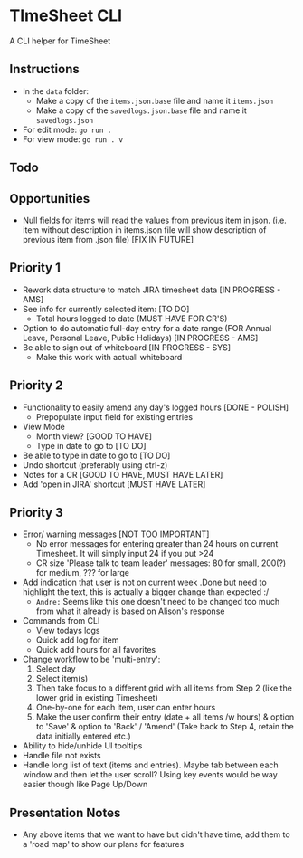 # TImeSheet CLI
A CLI helper for TimeSheet

## Instructions
- In the `data` folder: 
    - Make a copy of the `items.json.base` file and name it `items.json`
    - Make a copy of the `savedlogs.json.base` file and name it `savedlogs.json`
- For edit mode: `go run .`
- For view mode: `go run . v`

## Todo

## Opportunities
- Null fields for items will read the values from previous item in json. (i.e. item without description in items.json file will show description of previous item from .json file) [FIX IN FUTURE]

## Priority 1
- Rework data structure to match JIRA timesheet data [IN PROGRESS - AMS]
- See info for currently selected item: [TO DO]
    - Total hours logged to date (MUST HAVE FOR CR'S)
- Option to do automatic full-day entry for a date range (FOR Annual Leave, Personal Leave, Public Holidays) [IN PROGRESS - AMS]
- Be able to sign out of whiteboard [IN PROGRESS - SYS]
    - Make this work with actuall whiteboard

## Priority 2
- Functionality to easily amend any day's logged hours [DONE - POLISH]
    - Prepopulate input field for existing entries
- View Mode
    - Month view? [GOOD TO HAVE]
    - Type in date to go to [TO DO]
- Be able to type in date to go to [TO DO]
- Undo shortcut (preferably using ctrl-z)
- Notes for a CR [GOOD TO HAVE, MUST HAVE LATER]
- Add 'open in JIRA' shortcut [MUST HAVE LATER]

## Priority 3
- Error/ warning messages [NOT TOO IMPORTANT]
    - No error messages for entering greater than 24 hours on current Timesheet. It will simply input 24 if you put >24 
    - CR size 'Please talk to team leader' messages: 80 for small, 200(?) for medium, ??? for large
- Add indication that user is not on current week .Done but need to highlight the text, this is actually a bigger change than expected :/
    - `Andre:` Seems like this one doesn't need to be changed too much from what it already is based on Alison's response
- Commands from CLI
    - View todays logs
    - Quick add log for item
    - Quick add hours for all favorites
- Change workflow to be 'multi-entry':
    1. Select day
    2. Select item(s)
    3. Then take focus to a different grid with all items from Step 2 (like the lower grid in existing Timesheet)
    4. One-by-one for each item, user can enter hours
    5. Make the user confirm their entry (date + all items /w hours) & option to 'Save' & option to 'Back' / 'Amend' (Take back to Step 4, retain the data initially entered etc.)
- Ability to hide/unhide UI tooltips
- Handle file not exists
- Handle long list of text (items and entries). Maybe tab between each window and then let the user scroll? Using key events would be way easier though like Page Up/Down

## Presentation Notes
- Any above items that we want to have but didn't have time, add them to a 'road map' to show our plans for features
